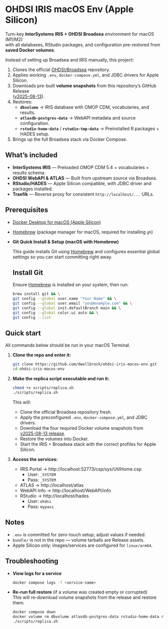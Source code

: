 # OHDSI IRIS macOS Env (Apple Silicon)

Turn-key **InterSystems IRIS + OHDSI Broadsea** environment for macOS (M1/M2)  
with all databases, RStudio packages, and configuration pre-restored from  
**saved Docker volumes**.

Instead of setting up Broadsea and IRIS manually, this project:

1. Clones the official [OHDSI/Broadsea](https://github.com/OHDSI/Broadsea) repository.
2. Applies working `.env`, `docker-compose.yml`, and JDBC drivers for Apple Silicon.
3. Downloads pre-built **volume snapshots** from this repository’s GitHub Release  
   ([v2025-08-13](https://github.com/dwellbrock/ohdsi-iris-macos-env/releases/tag/v2025-08-13)).
4. Restores:
   - **`dbvolume`** → IRIS database with OMOP CDM, vocabularies, and results.
   - **`atlasdb-postgres-data`** → WebAPI metadata and source configuration.
   - **`rstudio-home-data`** / **`rstudio-tmp-data`** → Preinstalled R packages + HADES setup.
5. Brings up the full Broadsea stack via Docker Compose.

## What’s included
- **InterSystems IRIS** — Preloaded OMOP CDM 5.4 + vocabularies + results schema.
- **OHDSI WebAPI & ATLAS** — Built from upstream source via Broadsea.
- **RStudio/HADES** — Apple Silicon compatible, with JDBC driver and packages installed.
- **Traefik** — Reverse proxy for consistent `http://localhost/...` URLs.


## Prerequisites
- [Docker Desktop for macOS (Apple Silicon)](https://www.docker.com/products/docker-desktop/)
- [Homebrew](https://brew.sh/) (package manager for macOS, required for installing `gh`)
- **Git Quick Install & Setup (macOS with Homebrew)**

  This guide installs Git using [Homebrew](https://brew.sh/) and configures essential global settings so you can start committing right away.

  ## Install Git
  Ensure [Homebrew](https://brew.sh/) is installed on your system, then run:

  ```bash
  brew install git && \
  git config --global user.name "Your Name" && \
  git config --global user.email "you@example.com" && \
  git config --global init.defaultBranch main && \
  git config --global color.ui auto && \
  git config --list
  ```

## Quick start

All commands below should be run in your macOS Terminal.

1. **Clone the repo and enter it:**
   ```bash
   git clone https://github.com/dwellbrock/ohdsi-iris-macos-env.git
   cd ohdsi-iris-macos-env
   ```

2. **Make the replica script executable and run it:**
   ```bash
   chmod +x scripts/replica.sh
   ./scripts/replica.sh
   ```
   
   This will:
   - Clone the official Broadsea repository fresh.
   - Apply the preconfigured `.env`, `docker-compose.yml`, and JDBC drivers.
   - Download the four required Docker volume snapshots from  
      [v2025-08-13 release](https://github.com/dwellbrock/ohdsi-iris-macos-env/releases/tag/v2025-08-13).
   - Restore the volumes into Docker.
   - Start the IRIS + Broadsea stack with the correct profiles for Apple Silicon.

3. **Access the services:**
   - IRIS Portal → http://localhost:52773/csp/sys/UtilHome.csp  
     - User: `_SYSTEM`  
     - Pass: `_SYSTEM`
   - ATLAS → http://localhost/atlas  
   - WebAPI Info → http://localhost/WebAPI/info  
   - RStudio → http://localhost/hades  
     - User: `ohdsi`  
     - Pass: `mypass`

## Notes
- `.env` is committed for zero-touch setup; adjust values if needed.
- `bundle/` is not in the repo — volume tarballs are Release assets.
- Apple Silicon only: images/services are configured for `linux/arm64`.

## Troubleshooting
- **View logs for a service**  
  ```bash
  docker compose logs -f <service-name>
  ```
- **Re-run full restore** (if a volume was created empty or corrupted)  
  This will re-download volume snapshots from the release and restore them.
  ```bash
  docker compose down
  docker volume rm dbvolume atlasdb-postgres-data rstudio-home-data rstudio-tmp-data
  ./scripts/replica.sh
  ```
